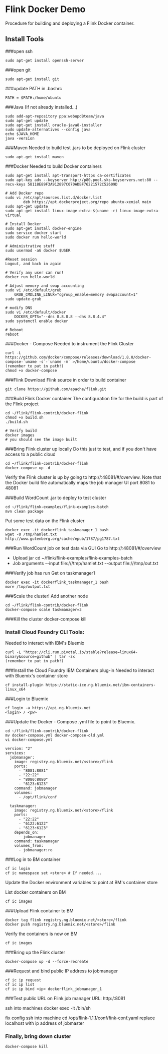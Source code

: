 # Flink Docker Demo
Procedure for building and deploying a Flink Docker container.

## Install Tools
###open ssh
```
sudo apt-get install openssh-server
```

###open git
```
sudo apt-get install git
```

###update PATH in .bashrc
```
PATH = $PATH:/home/ubuntu
```

###Java 
(If not already installed...)
```
sudo add-apt-repository ppa:webupd8team/java
sudo apt-get update
sudo apt-get install oracle-java8-installer
sudo update-alternatives --config java
echo $JAVA_HOME
java -version
```
###Maven
Needed to build test .jars to be deployed on Flink cluster
```
sudo apt-get install maven
```

###Docker
Needed to build Docker containers
```
sudo apt-get install apt-transport-https ca-certificates
sudo apt-key adv --keyserver hkp://p80.pool.sks-keyservers.net:80 --recv-keys 58118E89F3A912897C070ADBF76221572C52609D

# Add Docker repo
sudo vi /etc/apt/sources.list.d/docker.list
 		deb https://apt.dockerproject.org/repo ubuntu-xenial main
sudo apt-get update
sudo apt-get install linux-image-extra-$(uname -r) linux-image-extra-virtual

# Install Docker
sudo apt-get install docker-engine
sudo service docker start
sudo docker run hello-world

# Administrative stuff
sudo usermod -aG docker $USER

#Reset session
Logout, and back in again

# Verify any user can run!
docker run hello-world	

# Adjust memory and swap accounting
sudo vi /etc/default/grub
	GRUB_CMDLINE_LINUX="cgroup_enable=memory swapaccount=1"
sudo update-grub

# modify DNS
sudo vi /etc/default/docker
	DOCKER_OPTS="--dns 8.8.8.8 --dns 8.8.4.4"
sudo systemctl enable docker

# Reboot
reboot
```

###Docker - Compose
Needed to instrument the Flink Cluster
```
curl -L https://github.com/docker/compose/releases/download/1.8.0/docker-compose-`uname -s`-`uname -m` >/home/ubuntu/docker-compose
(remember to put in path!)
chmod +x docker-compose
```

###Flink
Download Flink source in order to build container
```
git clone https://github.com/apache/flink.git
```

###Build Flink Docker container
The configuration file for the build is part of the Flink project
```
cd ~/flink/flink-contrib/docker-flink
chmod +x build.sh
./build.sh

# Verify build
docker images
# you should see the image built

```


###Bring Flink cluster up locally
Do this just to test, and if you don't have access to a public cloud

```
cd ~/flink/flink-contrib/docker-flink
docker-compose up -d
```

Verify the Flink cluster is up by going to http://<ip address>:48081/#/overview.
Note that the Docker build file automatically maps the job manager UI port 8081 to 48081

###Build WordCount .jar to deploy to test cluster
```
cd ~/flink/flink-examples/flink-examples-batch
mvn clean package
```

Put some test data on the Flink cluster
```
docker exec -it dockerflink_taskmanager_1 bash
wget -O /tmp/hamlet.txt http://www.gutenberg.org/cache/epub/1787/pg1787.txt
```

###Run WordCount job on test data via GUI
Go to http://<ip address>:48081/#/overview
- Upload jar 
	cd ~/flink/flink-examples/flink-examples-batch
- Job arguments
	--input file:///tmp/hamlet.txt --output file:///tmp/out.txt

###Verify job has run
Get on taskmanager1
```
docker exec -it dockerflink_taskmanager_1 bash
more /tmp/output.txt
```

###Scale the cluster!
Add another node

```
cd ~/flink/flink-contrib/docker-flink
docker-compose scale taskmanager=3
```

###Kill the cluster
docker-compose kill


### Install Cloud Foundry CLI Tools:
Needed to interact with IBM's Bluemix

```
curl -L "https://cli.run.pivotal.io/stable?release=linux64-binary&source=github" | tar -zx
(remember to put in path!)
```

###Install the Cloud Foundry IBM Containers plug-in
Needed to interact with Bluemix's container store
```
cf install-plugin https://static-ice.ng.bluemix.net/ibm-containers-linux_x64
```

###Login to Bluemix
```
cf login -a https://api.ng.bluemix.net
<login> / <pw>
```

###Update the Docker - Compose .yml file to point to Bluemix.

```
cd ~/flink/flink-contrib/docker-flink
mv docker-compose.yml docker-compose-old.yml
vi docker-compose.yml

version: "2"
services:
  jobmanager:
    image: registry.ng.bluemix.net/<store>/flink
    ports:
      - "8081:8081"
      - "22:22"
      - "8080:8080"
      - "6123:6123"
    command: jobmanager
    volumes:
      - /opt/flink/conf

  taskmanager:
    image: registry.ng.bluemix.net/<store>/flink
    ports:
      - "22:22"
      - "6122:6122"
      - "6123:6123"
    depends_on:
      - jobmanager
    command: taskmanager
    volumes_from:
      - jobmanager:ro
```

###Log in to BM container

```
cf ic login
cf ic namespace set <store> # If needed....
```

Update the Docker environment variables to point at BM's container store

List docker containers on BM
```
cf ic images
```

###Upload Flink container to BM

```
docker tag flink registry.ng.bluemix.net/<store>/flink
docker push registry.ng.bluemix.net/<store>/flink
```

Verify the containers is now on BM
```
cf ic images
```

###Bring up the Flink cluster
```
docker-compose up -d --force-recreate
```

###Request and bind public IP address to jobmanager
```
cf ic ip request
cf ic ip list
cf ic ip bind <ip> dockerflink_jobmanager_1
```

###Test public URL on Flink job manager
URL: http:/<ip>:8081


ssh into machines
	docker exec -it <id> /bin/sh


fix config
	ssh into machine 
	cd /opt/flink-1.1.1/conf/fink-conf.yaml
	replace localhost with ip address of jobmaster
	

### Finally, bring down cluster
```
docker-compose kill
```